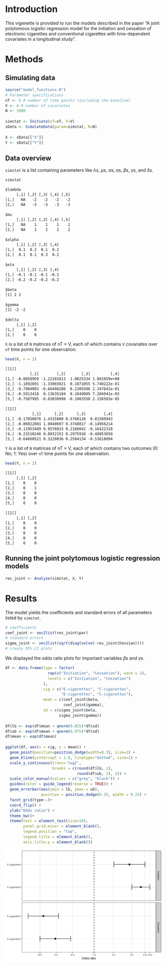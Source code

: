 Introduction
============

This vigenette is provided to run the models described in the paper “A
joint polytomous logistic regression model for the initiation and
cessation of electronic cigarettes and conventional cigarettes with
time-dependent covariates in a longitudinal study”.

Methods
=======

Simulating data
---------------

``` r
source("model_functions.R")
# Parameter specifications 
nT <- 5 # number of time points (including the baseline)
V <- 4 # number of covariates
N <- 1000

simstat <- Initiate(nT=nT, V=V)
sData <- SimulateData(param=simstat, N=N)

X <- sData[["X"]]
Y <- sData[["Y"]]
```

Data overview
-------------

`simstat` is a list containing parameters like *λ*s, *μ*s, *α*s, *η*s,
*β*s, *γ*s, and *δ*s.

``` r
simstat
```

    $lambda
         [,1] [,2] [,3] [,4] [,5]
    [1,]   NA   -2   -2   -2   -2
    [2,]   NA   -3   -3   -3   -3

    $mu
         [,1] [,2] [,3] [,4] [,5]
    [1,]   NA    1    1    1    1
    [2,]   NA    2    2    2    2

    $alpha
         [,1] [,2] [,3] [,4]
    [1,]  0.1  0.2  0.1  0.2
    [2,]  0.1  0.1  0.3  0.2

    $eta
         [,1] [,2] [,3] [,4]
    [1,] -0.1 -0.1 -0.1 -0.1
    [2,] -0.2 -0.2 -0.2 -0.2

    $beta
    [1] 2 2

    $gamma
    [1] -2 -2

    $delta
         [,1] [,2]
    [1,]    0    0
    [2,]    0    0

`X` is a list of `N` matrices of nT × V, each of which contains `V`
covariates over `nT` time points for one observation.

``` r
head(X, n = 2)
```

    [[1]]
               [,1]        [,2]       [,3]         [,4]
    [1,] -0.8858959 -1.22181813  1.0025334 1.081659e+00
    [2,] -1.1892691 -1.33065021  0.1871055 5.740222e-01
    [3,] -0.7904083 -0.66406286  0.2305506 2.347641e-01
    [4,] -0.5913418  0.13635104  0.1849089 7.204941e-03
    [5,] -0.7507995 -0.03038998 -0.1003550 2.156583e-05

    [[2]]
                [,1]      [,2]      [,3]        [,4]
    [1,] -0.17050876 1.4315800 0.5760126  0.01589943
    [2,] -0.06022801 1.0840697 0.3740817 -0.14956214
    [3,] -0.11953409 0.9576033 0.2168042 -0.16422318
    [4,] -0.21518246 0.8032152 0.2975916 -0.48053650
    [5,] -0.64660521 0.3220836 0.2504134 -0.53618094

`Y` is a list of `N` matrices of nT × V, each of which contains two
outcomes (0: No; 1: Yes) over `nT` time points for one observation.

``` r
head(Y, n = 2)
```

    [[1]]
         [,1] [,2]
    [1,]    0    0
    [2,]    0    1
    [3,]    0    0
    [4,]    0    0
    [5,]    0    0

    [[2]]
         [,1] [,2]
    [1,]    0    0
    [2,]    0    0
    [3,]    0    0
    [4,]    0    0
    [5,]    0    0

Running the joint polytomous logistic regression models
-------------------------------------------------------

``` r
res_joint <- Analyze(simstat, X, Y)
```

Results
=======

The model yields the coefficients and standard errors of all parameters
listed by `simstat`.

``` r
# coefficients 
coef_joint <- vec2list(res_joint$par)
# standard errors 
sigma_joint <- vec2list(sqrt(diag(solve(-res_joint$hessian))))
# create 95% CI plots 
```

We displayed the odds ratio plots for important variables *β*s and *γ*s.

``` r
df <- data.frame(type = factor(
                   rep(c("Initiation", "Cessation"), each = 2), 
                   levels = c("Initiation", "Cessation")
                 ),
                 cig = c("E-cigarettes", "C-cigarettes", 
                         "E-cigarettes", "C-cigarettes"),
                 mean = c(coef_joint$beta,
                          coef_joint$gamma), 
                 sd = c(sigma_joint$beta,
                        sigma_joint$gamma))

df$lb <- exp(df$mean + qnorm(0.025)*df$sd)
df$ub <- exp(df$mean + qnorm(0.975)*df$sd)
df$mean <- exp(df$mean)

ggplot(df, aes(x = cig, y = mean)) +
  geom_point(position=position_dodge(width=0.3), size=2) +
  geom_hline(yintercept = 1.0, linetype="dotted", size=1) + 
  scale_y_continuous(trans='log2', 
                     breaks = c(round(df$lb, 1), 
                                round(df$ub, 1), 1)) +
  scale_color_manual(values = c("grey", "black")) +
  guides(color = guide_legend(reverse = TRUE)) +
  geom_errorbar(aes(ymin = lb, ymax = ub),
                position = position_dodge(0.3), width = 0.25) +
  facet_grid(type~.)+
  coord_flip() +
  ylab("Odds ratio") +
  theme_bw()+
  theme(text = element_text(size=10),
        panel.grid.minor = element_blank(),
        legend.position = "top", 
        legend.title = element_blank(), 
        axis.title.y = element_blank())
```

![](README_files/figure-markdown_github/unnamed-chunk-7-1.png)
